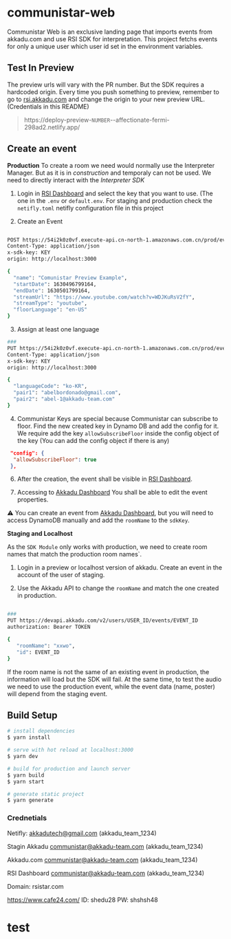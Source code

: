 # communistar-web

Communistar Web is an exclusive landing page that imports events from akkadu.com and use RSI SDK for interpretation.
This project fetchs events for only a unique user which user id set in the environment variables.

## Test In Preview

The preview urls will vary with the PR number. But the SDK requires a hardcoded origin.
Every time you push something to preview, remember to go to [rsi.akkadu.com](https://rsi.akkadu.com) and change the origin
to your new preview URL. (Credentials in this README)

> https://deploy-preview-`NUMBER`--affectionate-fermi-298ad2.netlify.app/

## Create an event

**Production**
To create a room we need would normally use the Interpreter Manager. But as it is in _construction_ and temporaly can not be used.
We need to directly interact with the _Interpreter SDK_

1. Login in [RSI Dashboard](https://rsi.akkadu.com) and select the key that you want to use. (The one in the `.env` or `default.env`. For
   staging and production check the `netifly.toml` netifly configuration file in this project

2. Create an Event

```bash

POST https://54i2k0z0vf.execute-api.cn-north-1.amazonaws.com.cn/prod/events
Content-Type: application/json
x-sdk-key: KEY
origin: http://localhost:3000

{
  "name": "Comunistar Preview Example",
  "startDate": 1630496799164,
  "endDate": 1630501799164,
  "streamUrl": "https://www.youtube.com/watch?v=WDJKuRsV2fY",
  "streamType": "youtube",
  "floorLanguage": "en-US"
}
```

3. Assign at least one language

```bash
###
PUT https://54i2k0z0vf.execute-api.cn-north-1.amazonaws.com.cn/prod/events/interpreters?roomName=xxwo
Content-Type: application/json
x-sdk-key: KEY
origin: http://localhost:3000

{
  "languageCode": "ko-KR",
  "pair1": "abelbordonado@gmail.com",
  "pair2": "abel-1@akkadu-team.com"
}
```

4. Communistar Keys are special because Communistar can subscribe to floor. Find the new created key in Dynamo DB and add the config for it. We require add the key `allowSubscribeFloor` inside the config object of the key (You can add the config object if there is any)

```json
 "config": {
  "allowSubscribeFloor": true
 },
```

6. After the creation, the event shall be visible in [RSI Dashboard](https://rsi.akkadu.com).

7. Accessing to [Akkadu Dashboard](https://akkadu.com) You shall be able to edit the event properties.

:warning: You can create an event from [Akkadu Dashboard](https://akkadu.com), but you will need to access DynamoDB manually and add the `roomName` to the `sdkKey`.

**Staging and Localhost**

As the `SDK Module` only works with production, we need to create room names that match the production room names`.

1. Login in a preview or localhost version of akkadu. Create an event in the account of the user of staging.

2. Use the Akkadu API to change the `roomName` and match the one created in production.

```bash

###
PUT https://devapi.akkadu.com/v2/users/USER_ID/events/EVENT_ID
authorization: Bearer TOKEN

{
   "roomName": "xxwo",
   "id": EVENT_ID
}
```

If the room name is not the same of an existing event in production, the information will load but the SDK will fail.
At the same time, to test the audio we need to use the production event, while the event data (name, poster) will depend from the staging event.

## Build Setup

```bash
# install dependencies
$ yarn install

# serve with hot reload at localhost:3000
$ yarn dev

# build for production and launch server
$ yarn build
$ yarn start

# generate static project
$ yarn generate
```

### Crednetials

Netifly: akkadutech@gmail.com (akkadu_team_1234)

Stagin Akkadu communistar@akkadu-team.com (akkadu_team_1234)

Akkadu.com communistar@akkadu-team.com (akkadu_team_1234)

RSI Dashboard communistar@akkadu-team.com (akkadu_team_1234)

Domain: rsistar.com

https://www.cafe24.com/ ID: shedu28 PW: shshsh48
# test
